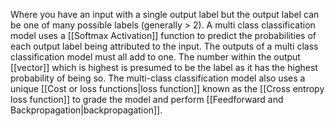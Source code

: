 Where you have an input with a single output label but the output label can be one of many possible labels (generally > 2). A multi class classification model uses a [[Softmax Activation]] function to predict the probabilities of each output label being attributed to the input. The outputs of a multi class classification model must all add to one. The number within the output [[vector]] which is highest is presumed to be the label as it has the highest probability of being so. The multi-class classification model also uses a unique [[Cost or loss functions|loss function]] known as the [[Cross entropy loss function]] to grade the model and perform [[Feedforward and Backpropagation|backpropagation]]. 
